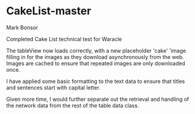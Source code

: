 # CakeList-master

Mark Bonsor

Completed Cake List technical test for Waracle


The tableView now loads correctly, with a new placeholder 'cake' 'image filling in for the images as they download asynchronously from the web. Images are cached to ensure that repeated images are only downloaded once.

I have applied some basic formatting to the text data to ensure that titles and sentences start with capital letter.

Given more time, I would further separate out the retrieval and handling of the network data from the rest of the table data class.